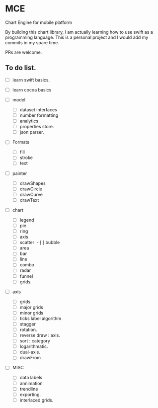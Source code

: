 # MCE
Chart Engine for mobile platform

By building this chart library, I am actually learning how to use swift as a programming language. 
This is a personal project and I would add my commits in my spare time.

PRs are welcome.

## To do list.
- [ ] learn swift basics.
- [ ] learn cocoa basics

- [ ] model
  - [ ] dataset interfaces
  - [ ] number formatting
  - [ ] analytics 
  - [ ] properties store.
  - [ ] json parser.

- [ ] Formats
  - [ ] fill
  - [ ] stroke
  - [ ] text

- [ ] painter
  - [ ] drawShapes 
  - [ ] drawCircle
  - [ ] drawCurve
  - [ ] drawText

- [ ] chart
  - [ ] legend
  - [ ] pie
  - [ ] ring
  - [ ] axis
  - [ ] scatter
  - [ ] bubble
  - [ ] area
  - [ ] bar 
  - [ ] line
  - [ ] combo
  - [ ] radar
  - [ ] funnel
  - [ ] grids.

- [ ] axis
  - [ ] grids
   - [ ] major grids
   - [ ] minor grids
  - [ ] ticks label algorithm
   - [ ] stagger
   - [ ] rotation.
  - [ ] reverse draw : axis.
  - [ ] sort : category
  - [ ] logarithmatic.
  - [ ] dual-axis.
  - [ ] drawFrom 

- [ ] MISC  
  - [ ] data labels
  - [ ] annimation
  - [ ] trendline
  - [ ] exporting.
  - [ ] interlaced grids.
